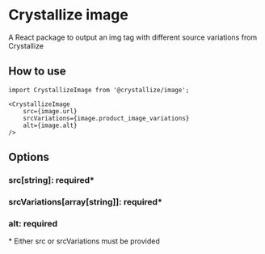 # Crystallize image

A React package to output an img tag with different source variations from Crystallize

## How to use

```
import CrystallizeImage from '@crystallize/image';
```

```
<CrystallizeImage
    src={image.url}
    srcVariations={image.product_image_variations}
    alt={image.alt}
/>
```

## Options

### src[string]: required\*

### srcVariations[array[string]]: required\*

### alt: required

\* Either src or srcVariations must be provided

